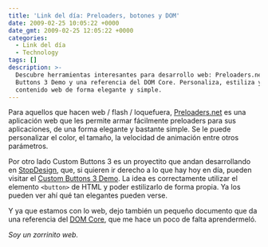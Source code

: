 ```yaml
---
title: 'Link del día: Preloaders, botones y DOM'
date: 2009-02-25 10:05:22 +0000
date_gmt: 2009-02-25 12:05:22 +0000
categories:
  - Link del día
  - Technology
tags: []
description: >-
  Descubre herramientas interesantes para desarrollo web: Preloaders.net, Custom
  Buttons 3 Demo y una referencia del DOM Core. Personaliza, estiliza y crea
  contenido web de forma elegante y simple.
---
```



Para aquellos que hacen web / flash / loquefuera, [Preloaders.net](http://preloaders.net/) es una aplicación web que les permite armar fácilmente preloaders para sus aplicaciones, de una forma elegante y bastante simple. Se le puede personalizar el color, el tamaño, la velocidad de animación entre otros parámetros.

Por otro lado Custom Buttons 3 es un proyectito que andan desarrollando en [StopDesign](http://stopdesign.com/archive/2009/02/04/recreating-the-button.html), que, si quieren ir derecho a lo que hay hoy en día, pueden visitar el [Custom Buttons 3 Demo](http://stopdesign.com/eg/buttons/3.0/code.html). La idea es correctamente utilizar el elemento `<button>` de HTML y poder estilizarlo de forma propia. Ya los pueden ver ahí qué tan elegantes pueden verse.

Y ya que estamos con lo web, dejo también un pequeño documento que da una referencia del [DOM Core](http://reference.sitepoint.com/javascript/domcore), que me hace un poco de falta aprendermeló.

_Soy un zorrinito web._
